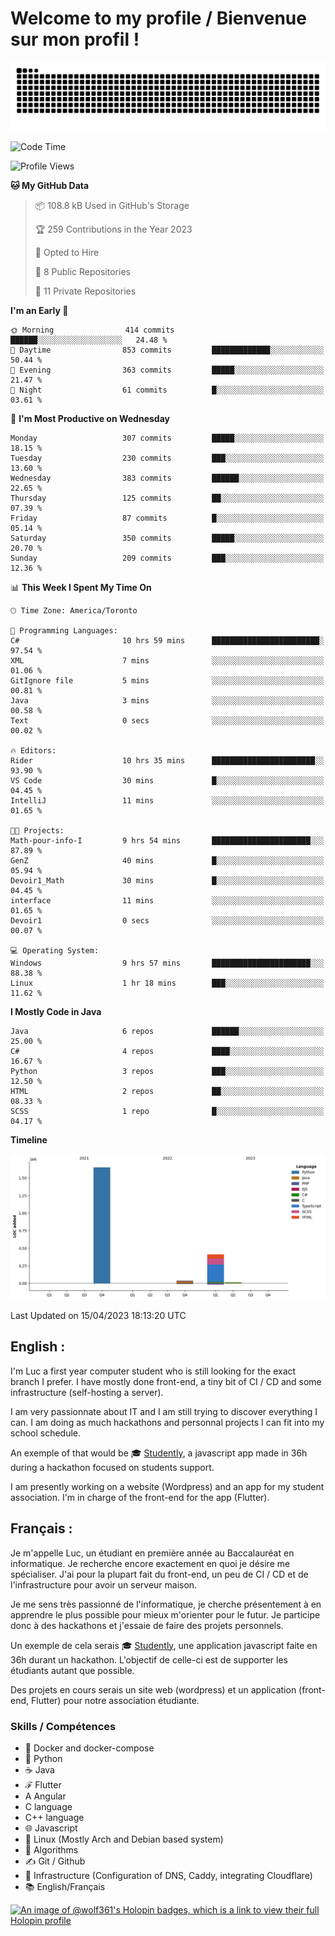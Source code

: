 # Welcome to my profile / Bienvenue sur mon profil !

![snake gif](https://github.com/wolf-361/wolf-361/blob/output/github-contribution-grid-snake.svg)

<!--START_SECTION:waka-->
![Code Time](http://img.shields.io/badge/Code%20Time-15%20hrs%2029%20mins-blue)

![Profile Views](http://img.shields.io/badge/Profile%20Views-5-blue)

**🐱 My GitHub Data** 

> 📦 108.8 kB Used in GitHub's Storage 
 > 
> 🏆 259 Contributions in the Year 2023
 > 
> 💼 Opted to Hire
 > 
> 📜 8 Public Repositories 
 > 
> 🔑 11 Private Repositories 
 > 
**I'm an Early 🐤** 

```text
🌞 Morning                414 commits         ██████░░░░░░░░░░░░░░░░░░░   24.48 % 
🌆 Daytime                853 commits         █████████████░░░░░░░░░░░░   50.44 % 
🌃 Evening                363 commits         █████░░░░░░░░░░░░░░░░░░░░   21.47 % 
🌙 Night                  61 commits          █░░░░░░░░░░░░░░░░░░░░░░░░   03.61 % 
```
📅 **I'm Most Productive on Wednesday** 

```text
Monday                   307 commits         █████░░░░░░░░░░░░░░░░░░░░   18.15 % 
Tuesday                  230 commits         ███░░░░░░░░░░░░░░░░░░░░░░   13.60 % 
Wednesday                383 commits         ██████░░░░░░░░░░░░░░░░░░░   22.65 % 
Thursday                 125 commits         ██░░░░░░░░░░░░░░░░░░░░░░░   07.39 % 
Friday                   87 commits          █░░░░░░░░░░░░░░░░░░░░░░░░   05.14 % 
Saturday                 350 commits         █████░░░░░░░░░░░░░░░░░░░░   20.70 % 
Sunday                   209 commits         ███░░░░░░░░░░░░░░░░░░░░░░   12.36 % 
```


📊 **This Week I Spent My Time On** 

```text
🕑︎ Time Zone: America/Toronto

💬 Programming Languages: 
C#                       10 hrs 59 mins      ████████████████████████░   97.54 % 
XML                      7 mins              ░░░░░░░░░░░░░░░░░░░░░░░░░   01.06 % 
GitIgnore file           5 mins              ░░░░░░░░░░░░░░░░░░░░░░░░░   00.81 % 
Java                     3 mins              ░░░░░░░░░░░░░░░░░░░░░░░░░   00.58 % 
Text                     0 secs              ░░░░░░░░░░░░░░░░░░░░░░░░░   00.02 % 

🔥 Editors: 
Rider                    10 hrs 35 mins      ███████████████████████░░   93.90 % 
VS Code                  30 mins             █░░░░░░░░░░░░░░░░░░░░░░░░   04.45 % 
IntelliJ                 11 mins             ░░░░░░░░░░░░░░░░░░░░░░░░░   01.65 % 

🐱‍💻 Projects: 
Math-pour-info-I         9 hrs 54 mins       ██████████████████████░░░   87.89 % 
GenZ                     40 mins             █░░░░░░░░░░░░░░░░░░░░░░░░   05.94 % 
Devoir1_Math             30 mins             █░░░░░░░░░░░░░░░░░░░░░░░░   04.45 % 
interface                11 mins             ░░░░░░░░░░░░░░░░░░░░░░░░░   01.65 % 
Devoir1                  0 secs              ░░░░░░░░░░░░░░░░░░░░░░░░░   00.07 % 

💻 Operating System: 
Windows                  9 hrs 57 mins       ██████████████████████░░░   88.38 % 
Linux                    1 hr 18 mins        ███░░░░░░░░░░░░░░░░░░░░░░   11.62 % 
```

**I Mostly Code in Java** 

```text
Java                     6 repos             ██████░░░░░░░░░░░░░░░░░░░   25.00 % 
C#                       4 repos             ████░░░░░░░░░░░░░░░░░░░░░   16.67 % 
Python                   3 repos             ███░░░░░░░░░░░░░░░░░░░░░░   12.50 % 
HTML                     2 repos             ██░░░░░░░░░░░░░░░░░░░░░░░   08.33 % 
SCSS                     1 repo              █░░░░░░░░░░░░░░░░░░░░░░░░   04.17 % 
```



**Timeline**

![Lines of Code chart](https://raw.githubusercontent.com/wolf-361/wolf-361/main/assets/bar_graph.png)


 Last Updated on 15/04/2023 18:13:20 UTC
<!--END_SECTION:waka-->

## English : 

I'm Luc a first year computer student who is still looking for the exact branch I prefer. I have mostly done front-end, a tiny bit of CI / CD and some infrastructure (self-hosting a server).

I am very passionnate about IT and I am still trying to discover everything I can. I am doing as much hackathons and personnal projects I can fit into my school schedule.

An exemple of that would be 🎓 [Studently](https://github.com/wolf-361/Studently-CodeJam12), a javascript app made in 36h during a hackathon focused on students support.

I am presently working on a website (Wordpress) and an app for my student association. I'm in charge of the front-end for the app (Flutter).

## Français :

Je m'appelle Luc, un étudiant en première année au Baccalauréat en informatique. Je recherche encore exactement en quoi je désire me spécialiser. J'ai pour la plupart fait du front-end, un peu de CI / CD et de l'infrastructure pour avoir un serveur maison.

Je me sens très passionné de l'informatique, je cherche présentement à en apprendre le plus possible pour mieux m'orienter pour le futur. Je participe donc à des hackathons et j'essaie de faire des projets personnels.

Un exemple de cela serais 🎓 [Studently](https://github.com/wolf-361/Studently-CodeJam12), une application javascript faite en 36h durant un hackathon. L'objectif de celle-ci est de supporter les étudiants autant que possible.

Des projets en cours serais un site web (wordpress) et un application (front-end, Flutter) pour notre association étudiante.

###  Skills / Compétences

* 🐋 Docker and docker-compose
* 🐍 Python
* ☕ Java
* ℱ Flutter
* A Angular
* C language
* C++ language
* 🌐 Javascript
* 🐧 Linux (Mostly Arch and Debian based system)
* 🧩 Algorithms
* ✍️ Git / Github
* 📜 Infrastructure (Configuration of DNS, Caddy, integrating Cloudflare)
* 📚 English/Français

[![An image of @wolf361's Holopin badges, which is a link to view their full Holopin profile](https://holopin.me/wolf361)](https://holopin.io/@wolf361)


